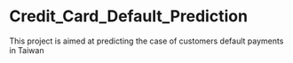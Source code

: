 # Credit_Card_Default_Prediction
This project is aimed at predicting the case of customers default payments in Taiwan
